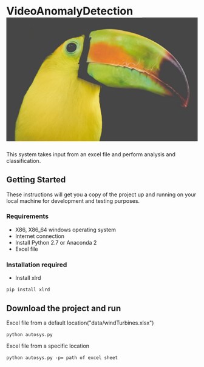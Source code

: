# VideoAnomalyDetection![Logo](https://github.com/Arfinul/VideoAnomalyDetection/blob/master/autosys.JPG)

This system takes input from an excel file and perform analysis and classification.

## Getting Started

These instructions will get you a copy of the project up and running on your local machine for development and testing purposes.

### Requirements
* X86, X86_64 windows operating system
* Internet connection
* Install Python 2.7 or Anaconda 2
* Excel file

### Installation required
* Install xlrd
```
pip install xlrd
```
## Download the project and run
  Excel file from a default location("data/windTurbines.xlsx")
```
python autosys.py
```
  Excel file from a specific location
```
python autosys.py -p= path of excel sheet
